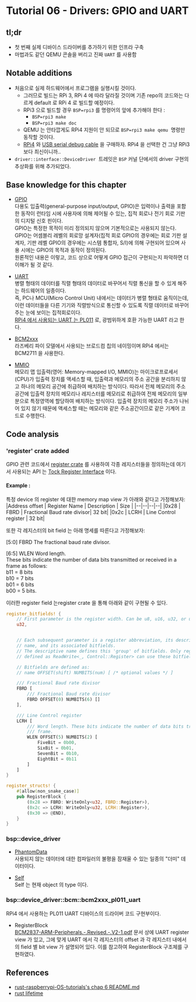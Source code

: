 # Tutorial 06 - Drivers: GPIO and UART

## tl;dr
- 첫 번째 실제 디바이스 드라이버를 추가하기 위한 인프라 구축  
- 마법과도 같던 QEMU 콘솔을 버리고 진짜 `UART` 를 사용함

## Notable additions
- 처음으로 실제 하드웨어에서 프로그램을 실행시킬 것이다. 
	- 그러므로 빌드는 RPi 3, RPi 4 에 따라 달라질 것이며 기존 repo의 코드와는 다르게 default 로 RPi 4 로 빌드할 예정이다.
	- RPi3 으로 빌드할 경우 `BSP=rpi3` 를 명령어의 앞에 추가해야 한다 :
		- `BSP=rpi3 make` 
		- `BSP=rpi3 make doc` 
	- QEMU 는 안타깝게도 RPi4 지원이 안 되므로 `BSP=rpi3 make qemu`  명령만 동작할 것이다.
	- [RPi4](https://smartstore.naver.com/icfactory/products/4750528335?site_preference=device&NaPm=ct%3Dkimj9wd4%7Cci%3Dshopn%7Ctr%3Dslsl_myz%7Chk%3Dce88f6a9325b5a9045745d7fa486d31c27351729%7Ctrx%3Dundefined) 와 [USB serial debug cable](https://smartstore.naver.com/makerspace/products/2189915982?site_preference=device&NaPm=ct%3Dkimj9xse%7Cci%3Dshopn%7Ctr%3Dslsl_myz%7Chk%3D1ed52ed167d3b3ed39576062b02289f66057c438%7Ctrx%3Dundefined) 을 구매하자. RPi4 을 선택한 건 그냥 RPi3 보다 최신이니까..
- `driver::interface::DeviceDriver`  트레잇은 `BSP` 커널 단에서의 driver 구현의 추상화를 위해 추가되었다.

## Base knowledge for this chapter
- [GPIO](https://ko.wikipedia.org/wiki/GPIO)  
다용도 입출력(general-purpose input/output, GPIO)은 입력이나 출력을 포함한 동작이 런타임 시에 사용자에 의해 제어될 수 있는, 집적 회로나 전기 회로 기판의 디지털 신호 핀이다.  
GPIO는 특정한 목적이 미리 정의되지 않으며 기본적으로는 사용되지 않는다. GPIO는 어셈블리 레벨의 회로망 설계자(집적 회로 GPIO의 경우에는 회로 기판 설계자, 기판 레벨 GPIO의 경우에는 시스템 통합자, S/I)에 의해 구현되어 있으며 사용 시에는 GPIO의 목적과 동작이 정의된다.  
원론적인 내용은 이렇고, 코드 상으로 어떻게 GPIO 접근이 구현되는지 파악하면 더 이해가 될 것 같다.

- [UART](https://m.blog.naver.com/iintuition_/220585614002)  
병렬 형태의 데이터를 직렬 형태의 데이터로 바꾸어서 직렬 통신을 할 수 있게 해주는 하드웨어의 일종이다.  
즉, PC나 MCU(Micro Control Unit) 내에서는 데이터가 병렬 형태로 움직이는데, 이런 데이터들을 다른 기기와 직렬방식으로 통신할 수 있도록 직렬 데이터로 바꾸어주는 눈에 보이는 집적회로이다.  
[RPi4 에서 사용되는 UART 는 PL011](https://wikidocs.net/7974) 로, 광범위하게 호환 가능한 UART 라고 한다.

- [BCM2xxx](https://wikidocs.net/42377)  
라즈베리 파이 모델에서 사용되는 브로드컴 칩의 네이밍이며 RPi4 에서는 BCM2711 을 사용한다.  

- [MMIO](https://ko.wikipedia.org/wiki/%EB%A9%94%EB%AA%A8%EB%A6%AC_%EB%A7%B5_%EC%9E%85%EC%B6%9C%EB%A0%A5)  
메모리 맵 입출력(영어: Memory-mapped I/O, MMIO)는 마이크로프로세서(CPU)가 입출력 장치를 액세스할 때, 입출력과 메모리의 주소 공간을 분리하지 않고 하나의 메모리 공간에 취급하여 배치하는 방식이다.
따라서 전체 메모리의 주소공간에 입출력 장치의 메모리나 레지스터를 메모리로 취급하여 전체 메모리의 일부분으로 특정영역에 할당하여 배치하는 방식이다.
입출력 장치의 메모리 주소가 나뉘어 있지 않기 때문에 액세스할 때는 메모리와 같은 주소공간이므로 같은 기계어 코드로 수행한다.

## Code analysis
### 'register' crate added
GPIO 관련 코드에서 [register crate](https://github.com/rust-embedded/register-rs) 를 사용하여 각종 레지스터들을 정의하는데 여기서 사용되는 API 는 [Tock Register Interface](https://github.com/tock/tock/tree/master/libraries/tock-register-interface) 이다.

#### Example :
특정 device 의 register 에 대한 memory map view 가 아래와 같다고 가정해보자:  
|Address offset | Register Name | Description | Size |
|--|--|--|--|
|0x28 | FBRD | Fractional Baud rate divisor| 32 bit|
|0x2c | LCRH | Line Control register | 32 bit|

또한 각 레지스터의 bit field 는 아래 명세를 따른다고 가정해보자:  

[5:0] FBRD The fractional baud rate divisor.   

[6:5] WLEN Word length.  
These bits indicate the number of data bits transmitted or received in a frame as follows:  
b11 = 8 bits  
b10 = 7 bits  
b01 = 6 bits  
b00 = 5 bits.  

이러한 register field 는register crate 을 통해 아래와 같이 구현될 수 있다.
```rust
register_bitfields! {
    // First parameter is the register width. Can be u8, u16, u32, or u64.
    u32,


    // Each subsequent parameter is a register abbreviation, its descriptive
    // name, and its associated bitfields.
    // The descriptive name defines this 'group' of bitfields. Only registers
    // defined as ReadWrite<_, Control::Register> can use these bitfields.

    // Bitfields are defined as:
    // name OFFSET(shift) NUMBITS(num) [ /* optional values */ ]

    /// Fractional Baud rate divisor
    FBRD [
        /// Fractional Baud rate divisor
        FBRD OFFSET(0) NUMBITS(6) []
    ],

    /// Line Control register
    LCRH [
        /// Word length. These bits indicate the number of data bits transmitted or received in a
        /// frame.
        WLEN OFFSET(5) NUMBITS(2) [
            FiveBit = 0b00,
            SixBit = 0b01,
            SevenBit = 0b10,
            EightBit = 0b11
        ]
    ]
}

register_structs! {
    #[allow(non_snake_case)]
    pub RegisterBlock {
        (0x28 => FBRD: WriteOnly<u32, FBRD::Register>),
        (0x2c => LCRH: WriteOnly<u32, LCRH::Register>),
        (0x30 => @END),
    }
}
```

### bsp::device_driver
- [PhantomData](https://doc.rust-lang.org/std/marker/struct.PhantomData.html)  
사용되지 않는 데이터에 대한 컴파일러의 불평을 잠재울 수 있는 일종의 "더미" 데이터이다.

- [Self](https://stackoverflow.com/questions/32304595/whats-the-difference-between-self-and-self)  
Self 는 현재 object 의 type 이다.

### bsp::device_driver::bcm::bcm2xxx_pl011_uart
RPi4 에서 사용하는 PL011 UART 디바이스의 드라이버 코드 구현부이다.  

- RegisterBlock   
[BCM2837-ARM-Peripherals.-.Revised.-.V2-1.pdf](https://github.com/raspberrypi/documentation/files/1888662/BCM2837-ARM-Peripherals.-.Revised.-.V2-1.pdf)  문서 상에 UART register view 가 있고, 그에 맞게 UART 에서 각 레지스터의 offset 과 각 레지스터 내에서의 field 별 bit view 가 설명되어 있다. 이를 참고하여 RegisterBlock 구조체를 구현하였다.






	
	

		



## References
- [rust-raspberrypi-OS-tutorials's chap 6 README.md](https://github.com/rust-embedded/rust-raspberrypi-OS-tutorials/tree/master/06_drivers_gpio_uart) 
- [rust lifetime](rust_lifetime.md)

